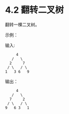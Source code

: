 # 4.2 翻转二叉树

翻转一棵二叉树。

示例：

输入:
```
     4
   /   \
  2     7
 / \   / \
1   3 6   9
```
输出：
```
     4
   /   \
  7     2 
 / \   / \
9   6 3   1
```

